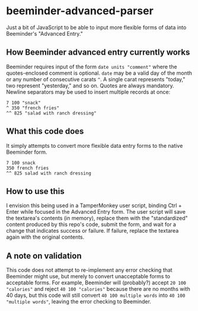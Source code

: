 # beeminder-advanced-parser
Just a bit of JavaScript to be able to input more flexible forms of data into Beeminder's "Advanced Entry."


## How Beeminder advanced entry currently works
Beeminder requires input of the form `date units "comment"` where the quotes-enclosed comment is optional. `date` may be a valid day of the month or any number of consecutive carats `^`. A single carat represents "today," two represent "yesterday," and so on. Quotes are always mandatory. Newline separators may be used to insert multiple records at once:

```
7 100 "snack"
^ 350 "french fries"
^^ 825 "salad with ranch dressing"
```


## What this code does
It simply attempts to convert more flexible data entry forms to the native Beeminder form.

```
7 100 snack
350 french fries
^^ 825 salad with ranch dressing
```


## How to use this
I envision this being used in a TamperMonkey user script, binding Ctrl + Enter while focused in the Advanced Entry form. The user script will save the textarea's contents (in memory), replace them with the "standardized" content produced by this repo's code, submit the form, and wait for a change that indicates success or failure. If failure, replace the textarea again with the original contents.


## A note on validation
This code does not attempt to re-implement any error checking that Beeminder might use, but merely to convert unacceptable forms to acceptable forms. For example, Beeminder will (probably?) accept `20 100 "calories"` and reject `40 100 "calories"` because there are no months with 40 days, but this code will still convert `40 100 multiple words` into `40 100 "multiple words"`, leaving the error checking to Beeminder.
